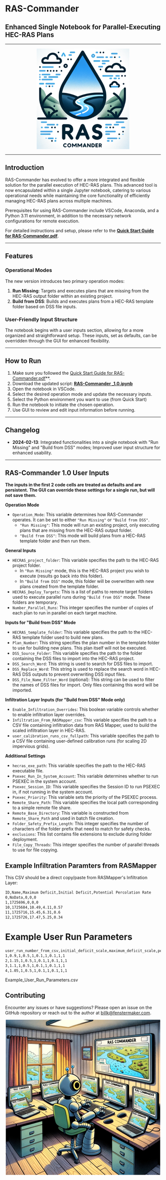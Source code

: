 # RAS-Commander
## Enhanced Single Notebook for Parallel-Executing HEC-RAS Plans

---

<p align="center">
  <img src="../misc/RAS-Commander-Logo.png" width="300">
</p>

---

## Introduction

RAS-Commander has evolved to offer a more integrated and flexible solution for the parallel execution of HEC-RAS plans. This advanced tool is now encapsulated within a single Jupyter notebook, catering to various operational needs while maintaining the core functionality of efficiently managing HEC-RAS plans across multiple machines.

Prerequisites for using RAS-Commander include VSCode, Anaconda, and a Python 3.11 environment, in addition to the necessary network configurations for remote execution.

For detailed instructions and setup, please refer to the **[Quick Start Guide for RAS-Commander.pdf](./Quick%20Start%20Guide%20for%20RAS-Commander.pdf)**.

---

## Features

### Operational Modes
The new version introduces two primary operation modes:

1. **Run Missing**: Targets and executes plans that are missing from the HEC-RAS output folder within an existing project.
2. **Build from DSS**: Builds and executes plans from a HEC-RAS template folder based on DSS file inputs.

### User-Friendly Input Structure
The notebook begins with a user inputs section, allowing for a more organized and straightforward setup. These inputs, set as defaults, can be overridden through the GUI for enhanced flexibility.

---

## How to Run

1. Make sure you followed the [Quick Start Guide for RAS-Commander.pdf](./Quick%20Start%20Guide%20for%20RAS-Commander.pdf)**.
2. Download the updated script: **[RAS-Commander _1.0.ipynb](./RAS-Commander%20_1.0.ipynb)**
3. Open the notebook in VSCode.
4. Select the desired operation mode and update the necessary inputs.
5. Select the Python environment you want to use (from Quick Start)
6. Run the notebook to initiate the chosen operation.
7. Use GUI to review and edit input information before running. 

---

## Changelog

- **2024-02-13**: Integrated functionalities into a single notebook with "Run Missing" and "Build from DSS" modes; Improved user input structure for enhanced usability.

---

## RAS-Commander 1.0 User Inputs

**The inputs in the first 2 code cells are treated as defaults and are persistent.** 
**The GUI can override these settings for a single run, but will not save them.**

**Operation Mode**

* `Operation_Mode`: This variable determines how RAS-Commander operates. It can be set to either `"Run Missing"` or `"Build from DSS"`.
    * `"Run Missing"`: This mode will run an existing project, only executing plans that are missing from the HEC-RAS output folder.
    * `"Build from DSS"`: This mode will build plans from a HEC-RAS template folder and then run them.

**General Inputs**

* `HECRAS_project_folder`: This variable specifies the path to the HEC-RAS project folder.
    * In `"Run Missing"` mode, this is the HEC-RAS project you wish to execute (results go back into this folder).
    * In `"Build from DSS"` mode, this folder will be overwritten with new plans created from the template folder.
* `HECRAS_Deploy_Targets`: This is a list of paths to remote target folders used to execute parallel runs during `"Build from DSS"` mode. These folders are temporary.
* `Number_Parallel_Runs`: This integer specifies the number of copies of each plan to run in parallel on each target machine.

**Inputs for "Build from DSS" Mode**

* `HECRAS_template_folder`: This variable specifies the path to the HEC-RAS template folder used to build new plans.
* `Plan_Number`: This string specifies the plan number in the template folder to use for building new plans. This plan itself will not be executed.
* `DSS_Source_Folder`: This variable specifies the path to the folder containing the DSS files to import into the HEC-RAS project.
* `DSS_Search_Word`: This string is used to search for DSS files to import.
* `DSS_Replace_Word`: This string is used to replace the search word in HEC-RAS DSS outputs to prevent overwriting DSS input files.
* `DSS_File_Name_Filter_Word` (optional): This string can be used to filter the names of DSS files for import. Only files containing this word will be imported.

**Infiltration Layer Inputs (for "Build from DSS" Mode only)**

* `Enable_Infiltration_Overrides`: This boolean variable controls whether to enable infiltration layer overrides.
* `Infiltration_From_RASMapper_csv`: This variable specifies the path to a CSV file containing infiltration data from RAS Mapper, used to build the scaled infiltration layer in HEC-RAS.
* `user_calibration_runs_csv_fullpath`: This variable specifies the path to a CSV file containing user-defined calibration runs (for scaling 2D impervious grids).

**Additional Settings**

* `hecras_exe_path`: This variable specifies the path to the HEC-RAS executable file.
* `Psexec_Run_In_System_Account`: This variable determines whether to run PSEXEC in the system account.
* `Psexec_Session_ID`: This variable specifies the Session ID to run PSEXEC in, if not running in the system account.
* `Psexec_Priority`: This variable sets the priority of the PSEXEC process.
* `Remote_Share_Path`: This variable specifies the local path corresponding to a simple remote file share.
* `Remote_Base_Directory`: This variable is constructed from `Remote_Share_Path` and used in batch file creation.
* `Folder_Safety_Prefix_Length`: This integer specifies the number of characters of the folder prefix that need to match for safety checks.
* `exclusions`: This list contains file extensions to exclude during folder deployment.
* `File_Copy_Threads`: This integer specifies the number of parallel threads to use for file copying.


## Example Infiltration Paramters from RASMapper
This CSV should be a direct copy/paste from RASMapper's Infiltration Layer:
```
ID,Name,Maximum Deficit,Initial Deficit,Potential Percolation Rate
0,NoData,0,0,0
1,1725696,0,0,0
10,1725684,10.49,4.11,0.57
11,1725716,15.45,6.31,0.6
12,1725726,17.47,5.25,0.34
```

# Example User Run Parameters


```
user_run_number_from_csv,initial_deficit_scale,maximum_deficit_scale,percolation_rate_scale,impervious_area_scale,recession_factor,initial_flow_area_ratio,threshold_flow_to_peak_ratio,time_of_concentration_scale,storage_coefficient_scale
1,0.9,1,0.5,1,0.1,1,0.1,1,1
2,1.15,1,0.5,1,0.1,1,0.1,1,1
3,1.1,1,0.5,1,0.1,1,0.1,1,1
4,1.05,1,0.5,1,0.1,1,0.1,1,1
```

Example_User_Run_Parameters.csv


## Contributing

Encounter any issues or have suggestions? Please open an issue on the GitHub repository or reach out to the author at billk@fenstermaker.com.

<p align="center">
  <img src="../misc/RAS-Commander Robot.png" width="500">
</p>
